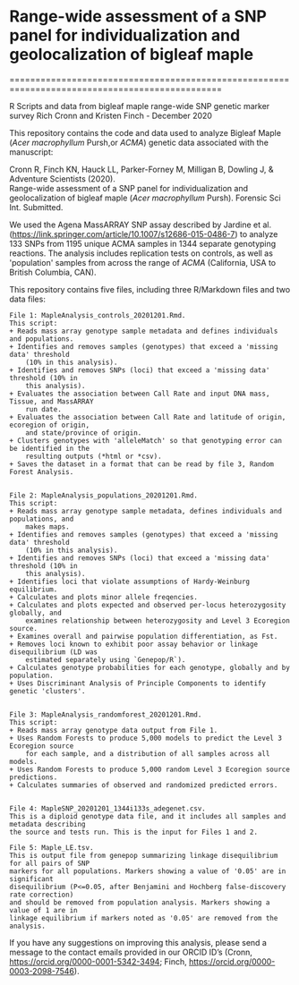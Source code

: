 # Range-wide assessment of a SNP panel for individualization and geolocalization of bigleaf maple 
===============================================================================================

R Scripts and data from bigleaf maple range-wide SNP genetic marker survey
Rich Cronn and Kristen Finch - December 2020


This repository contains the code and data used to analyze Bigleaf Maple (*Acer macrophyllum* 
Pursh,or *ACMA*) genetic data associated with the manuscript:

Cronn R, Finch KN, Hauck LL, Parker-Forney M, Milligan B, Dowling J, & Adventure Scientists (2020).    
Range-wide assessment of a SNP panel for individualization and geolocalization of bigleaf maple 
(*Acer macrophyllum* Pursh). Forensic Sci Int. Submitted.

We used the Agena MassARRAY SNP assay described by Jardine et al. 
(https://link.springer.com/article/10.1007/s12686-015-0486-7) to analyze 133 SNPs from 1195 unique 
ACMA samples in 1344 separate genotyping reactions. The analysis includes replication tests on 
controls, as well as 'population' samples from across the range of *ACMA* (California, USA to 
British Columbia, CAN).

This repository contains five files, including three R/Markdown files and two data files:

    File 1: MapleAnalysis_controls_20201201.Rmd. 
    This script:
	+ Reads mass array genotype sample metadata and defines individuals and populations.
	+ Identifies and removes samples (genotypes) that exceed a 'missing data' threshold 
		(10% in this analysis).
	+ Identifies and removes SNPs (loci) that exceed a 'missing data' threshold (10% in 
		this analysis).
	+ Evaluates the association between Call Rate and input DNA mass, Tissue, and MassARRAY
		run date.
	+ Evaluates the association between Call Rate and latitude of origin, ecoregion of origin,
		and state/province of origin.
	+ Clusters genotypes with 'alleleMatch' so that genotyping error can be identified in the
		resulting outputs (*html or *csv). 
	+ Saves the dataset in a format that can be read by file 3, Random Forest Analysis.

 
    File 2: MapleAnalysis_populations_20201201.Rmd. 
    This script:
	+ Reads mass array genotype sample metadata, defines individuals and populations, and 
		makes maps.
	+ Identifies and removes samples (genotypes) that exceed a 'missing data' threshold 
		(10% in this analysis).
	+ Identifies and removes SNPs (loci) that exceed a 'missing data' threshold (10% in 
		this analysis).
	+ Identifies loci that violate assumptions of Hardy-Weinburg equilibrium.
	+ Calculates and plots minor allele freqencies.
	+ Calculates and plots expected and observed per-locus heterozygosity globally, and 
		examines relationship between heterozygosity and Level 3 Ecoregion source.
	+ Examines overall and pairwise population differentiation, as Fst.
	+ Removes loci known to exhibit poor assay behavior or linkage disequilibrium (LD was 
		estimated separately using `Genepop/R`).
	+ Calculates genotype probabilities for each genotype, globally and by population.
	+ Uses Discriminant Analysis of Principle Components to identify genetic 'clusters'.


    File 3: MapleAnalysis_randomforest_20201201.Rmd. 
    This script:
	+ Reads mass array genotype data output from File 1.
	+ Uses Random Forests to produce 5,000 models to predict the Level 3 Ecoregion source
		for each sample, and a distribution of all samples across all models.
	+ Uses Random Forests to produce 5,000 random Level 3 Ecoregion source predictions.
	+ Calculates summaries of observed and randomized predicted errors. 


    File 4: MapleSNP_20201201_1344i133s_adegenet.csv.
    This is a diploid genotype data file, and it includes all samples and metadata describing
	the source and tests run. This is the input for Files 1 and 2.

    File 5: Maple_LE.tsv.
    This is output file from genepop summarizing linkage disequilibrium for all pairs of SNP 
	markers for all populations. Markers showing a value of '0.05' are in significant 
	disequilibrium (P<=0.05, after Benjamini and Hochberg false-discovery rate correction)
	and should be removed from population analysis. Markers showing a value of 1 are in 
	linkage equilibrium if markers noted as '0.05' are removed from the analysis.


If you have any suggestions on improving this analysis, please send a message to the contact 
emails provided in our ORCID ID’s (Cronn, https://orcid.org/0000-0001-5342-3494; 
Finch, https://orcid.org/0000-0003-2098-7546).

